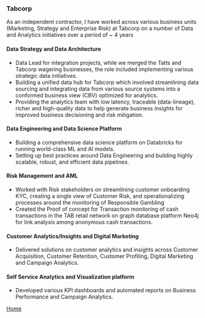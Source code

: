 ### Tabcorp

As an independent contractor, I have worked across various business units (Marketing, Strategy and Enterprise Risk) at Tabcorp on a number of Data and Analytics initiatives over a period of ~ 4 years

#### Data Strategy and Data Architecture
- Data Lead for integration projects, while we merged the Tatts and Tabcorp wagering businesses, the role included implementing various strategic data initiatives.
- Building a unified data hub for Tabcorp which involved streamlining data sourcing and integrating data from various source systems into a conformed business view (CBV) optimized for analytics.
- Providing the analytics team with low latency, traceable (data-lineage), richer and high-quality data to help generate business insights for improved business decisioning and risk mitigation.

#### Data Engineering and Data Science Platform
- Building a comprehensive data science platform on Databricks for running world-class ML and AI models.
- Setting up best practices around Data Engineering and building highly scalable, robust, and efficient data pipelines.

#### Risk Management and AML
- Worked with Risk stakeholders on streamlining customer onboarding KYC, creating a single view of Customer Risk, and operationalizing processes around the monitoring of Responsible Gambling
- Created the Proof of concept for Transaction monitoring of cash transactions in the TAB retail network on graph database platform Neo4j for link analysis among anonymous cash transactions.

#### Customer Analytics/Insights and Digital Marketing
- Delivered solutions on customer analytics and insights across Customer Acquisition, Customer Retention, Customer Profiling, Digital Marketing and Campaign Analytics.
  
#### Self Service Analytics and Visualization platform
- Developed various KPI dashboards and automated reports on Business Performance and Campaign Analytics.


[Home](./)
